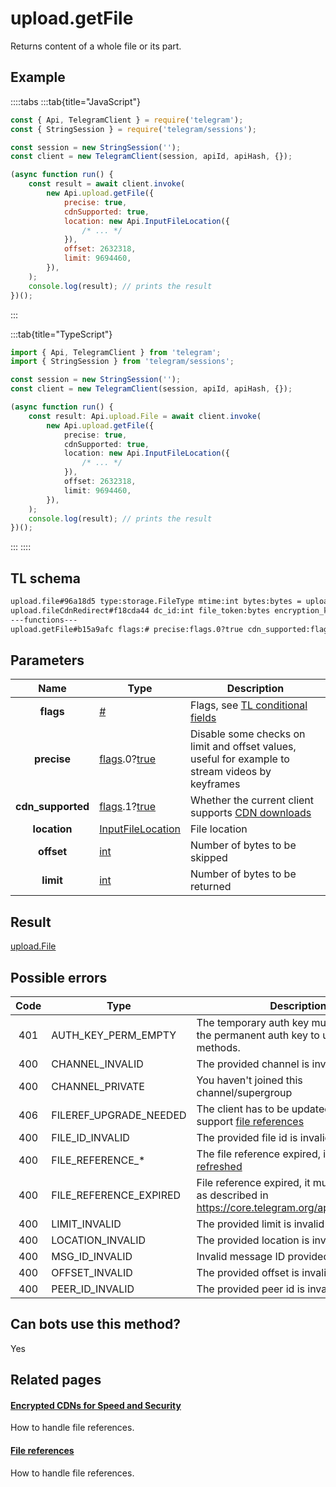 # upload.getFile

Returns content of a whole file or its part.

## Example

::::tabs
:::tab{title="JavaScript"}

```js
const { Api, TelegramClient } = require('telegram');
const { StringSession } = require('telegram/sessions');

const session = new StringSession('');
const client = new TelegramClient(session, apiId, apiHash, {});

(async function run() {
    const result = await client.invoke(
        new Api.upload.getFile({
            precise: true,
            cdnSupported: true,
            location: new Api.InputFileLocation({
                /* ... */
            }),
            offset: 2632318,
            limit: 9694460,
        }),
    );
    console.log(result); // prints the result
})();
```

:::

:::tab{title="TypeScript"}

```ts
import { Api, TelegramClient } from 'telegram';
import { StringSession } from 'telegram/sessions';

const session = new StringSession('');
const client = new TelegramClient(session, apiId, apiHash, {});

(async function run() {
    const result: Api.upload.File = await client.invoke(
        new Api.upload.getFile({
            precise: true,
            cdnSupported: true,
            location: new Api.InputFileLocation({
                /* ... */
            }),
            offset: 2632318,
            limit: 9694460,
        }),
    );
    console.log(result); // prints the result
})();
```

:::
::::

## TL schema

```txt
upload.file#96a18d5 type:storage.FileType mtime:int bytes:bytes = upload.File;
upload.fileCdnRedirect#f18cda44 dc_id:int file_token:bytes encryption_key:bytes encryption_iv:bytes file_hashes:Vector<FileHash> = upload.File;
---functions---
upload.getFile#b15a9afc flags:# precise:flags.0?true cdn_supported:flags.1?true location:InputFileLocation offset:int limit:int = upload.File;
```

## Parameters

|       Name        | Type                                                                                                                              | Description                                                                                             |
| :---------------: | --------------------------------------------------------------------------------------------------------------------------------- | ------------------------------------------------------------------------------------------------------- |
|     **flags**     | [#](https://core.telegram.org/type/%23)                                                                                           | Flags, see [TL conditional fields](https://core.telegram.org/mtproto/TL-combinators#conditional-fields) |
|    **precise**    | [flags](https://core.telegram.org/mtproto/TL-combinators#conditional-fields).0?[true](https://core.telegram.org/constructor/true) | Disable some checks on limit and offset values, useful for example to stream videos by keyframes        |
| **cdn_supported** | [flags](https://core.telegram.org/mtproto/TL-combinators#conditional-fields).1?[true](https://core.telegram.org/constructor/true) | Whether the current client supports [CDN downloads](https://core.telegram.org/cdn)                      |
|   **location**    | [InputFileLocation](https://core.telegram.org/type/InputFileLocation)                                                             | File location                                                                                           |
|    **offset**     | [int](https://core.telegram.org/type/int)                                                                                         | Number of bytes to be skipped                                                                           |
|     **limit**     | [int](https://core.telegram.org/type/int)                                                                                         | Number of bytes to be returned                                                                          |

## Result

[upload.File](https://core.telegram.org/type/upload.File)

## Possible errors

| Code | Type                   | Description                                                                                                      |
| :--: | ---------------------- | ---------------------------------------------------------------------------------------------------------------- |
| 401  | AUTH_KEY_PERM_EMPTY    | The temporary auth key must be binded to the permanent auth key to use these methods.                            |
| 400  | CHANNEL_INVALID        | The provided channel is invalid                                                                                  |
| 400  | CHANNEL_PRIVATE        | You haven't joined this channel/supergroup                                                                       |
| 406  | FILEREF_UPGRADE_NEEDED | The client has to be updated in order to support [file references](https://core.telegram.org/api/file_reference) |
| 400  | FILE_ID_INVALID        | The provided file id is invalid                                                                                  |
| 400  | FILE_REFERENCE\_\*     | The file reference expired, it [must be refreshed](https://core.telegram.org/api/file_reference)                 |
| 400  | FILE_REFERENCE_EXPIRED | File reference expired, it must be refetched as described in <https://core.telegram.org/api/file_reference>      |
| 400  | LIMIT_INVALID          | The provided limit is invalid                                                                                    |
| 400  | LOCATION_INVALID       | The provided location is invalid                                                                                 |
| 400  | MSG_ID_INVALID         | Invalid message ID provided                                                                                      |
| 400  | OFFSET_INVALID         | The provided offset is invalid                                                                                   |
| 400  | PEER_ID_INVALID        | The provided peer id is invalid                                                                                  |

## Can bots use this method?

Yes

## Related pages

#### [Encrypted CDNs for Speed and Security](https://core.telegram.org/cdn)

How to handle file references.

#### [File references](https://core.telegram.org/api/file_reference)

How to handle file references.
